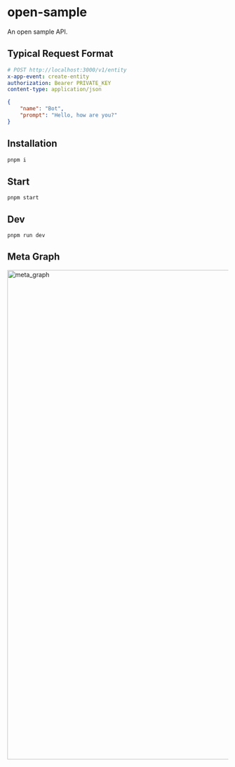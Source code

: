 # open-sample

An open sample API.

## Typical Request Format

```yml
# POST http://localhost:3000/v1/entity
x-app-event: create-entity
authorization: Bearer PRIVATE_KEY
content-type: application/json
```
```json
{
    "name": "Bot",
    "prompt": "Hello, how are you?"
}
```

## Installation
```bash
pnpm i
```

## Start
```
pnpm start
```

## Dev
```
pnpm run dev
```

## Meta Graph
<img width="1116" alt="meta_graph" src="https://user-images.githubusercontent.com/1900724/195940778-f99efd6d-4637-4fdb-adc6-1b1a4be905d8.png">
